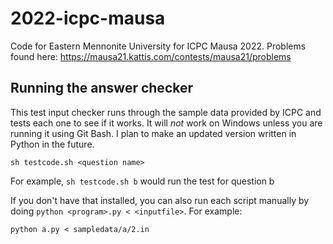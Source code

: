 # 2022-icpc-mausa

Code for Eastern Mennonite University for ICPC Mausa 2022. Problems found here: https://mausa21.kattis.com/contests/mausa21/problems

## Running the answer checker
This test input checker runs through the sample data provided by ICPC and tests each one to see if it works. It will *not* work on Windows unless you are running it using Git Bash. I plan to make an updated version written in Python in the future.

```
sh testcode.sh <question name>
```

For example, `sh testcode.sh b` would run the test for question b

If you don't have that installed, you can also run each script manually by doing `python <program>.py < <inputfile>`. For example:
```
python a.py < sampledata/a/2.in
```